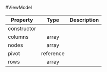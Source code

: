 #ViewModel

| Property |      Type     |  Description |
|----------|:-------------:|-------------:|
| constructor |  |              |
| columns | array |              |
| nodes | array |              |
| pivot | reference |              |
| rows | array |              |
